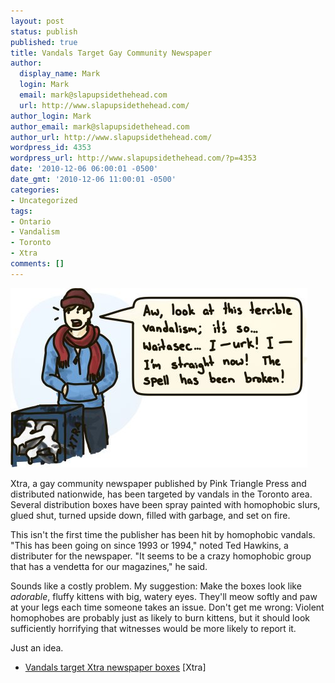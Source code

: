 ```yaml
---
layout: post
status: publish
published: true
title: Vandals Target Gay Community Newspaper
author:
  display_name: Mark
  login: Mark
  email: mark@slapupsidethehead.com
  url: http://www.slapupsidethehead.com/
author_login: Mark
author_email: mark@slapupsidethehead.com
author_url: http://www.slapupsidethehead.com/
wordpress_id: 4353
wordpress_url: http://www.slapupsidethehead.com/?p=4353
date: '2010-12-06 06:00:01 -0500'
date_gmt: '2010-12-06 11:00:01 -0500'
categories:
- Uncategorized
tags:
- Ontario
- Vandalism
- Toronto
- Xtra
comments: []
---
```

![A man looks at a vandalised newspaper box:](/wp-content/media/2010/12/effective-vandalism.jpg "Who knew?")

Xtra, a gay community newspaper published by Pink Triangle Press and distributed nationwide, has been targeted by vandals in the Toronto area. Several distribution boxes have been spray painted with homophobic slurs, glued shut, turned upside down, filled with garbage, and set on fire.

This isn't the first time the publisher has been hit by homophobic vandals. "This has been going on since 1993 or 1994," noted Ted Hawkins, a distributer for the newspaper. "It seems to be a crazy homophobic group that has a vendetta for our magazines," he said.

Sounds like a costly problem. My suggestion: Make the boxes look like _adorable_, fluffy kittens with big, watery eyes. They'll meow softly and paw at your legs each time someone takes an issue. Don't get me wrong: Violent homophobes are probably just as likely to burn kittens, but it should look sufficiently horrifying that witnesses would be more likely to report it.

Just an idea.

- [Vandals target Xtra newspaper boxes](http://www.xtra.ca/public/Toronto/Hateful_vandals_targeting_Xtra_newspaper_boxes-9523.aspx) [Xtra]

